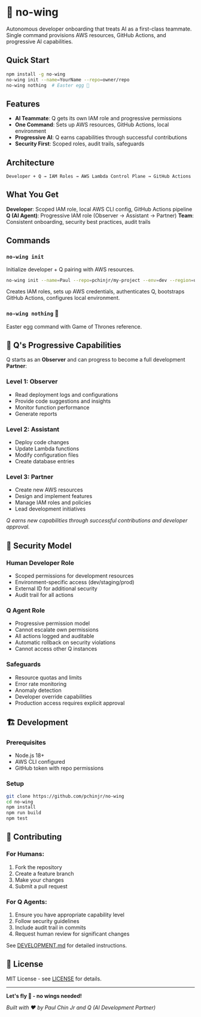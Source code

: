 # 🛫 no-wing

Autonomous developer onboarding that treats AI as a first-class teammate. Single command provisions AWS resources, GitHub Actions, and progressive AI capabilities.

## Quick Start

```bash
npm install -g no-wing
no-wing init --name=YourName --repo=owner/repo
no-wing nothing  # Easter egg 🥚
```

## Features

- **AI Teammate**: Q gets its own IAM role and progressive permissions
- **One Command**: Sets up AWS resources, GitHub Actions, local environment
- **Progressive AI**: Q earns capabilities through successful contributions
- **Security First**: Scoped roles, audit trails, safeguards

## Architecture

```
Developer + Q → IAM Roles → AWS Lambda Control Plane → GitHub Actions
```

## What You Get

**Developer**: Scoped IAM role, local AWS CLI config, GitHub Actions pipeline
**Q (AI Agent)**: Progressive IAM role (Observer → Assistant → Partner)
**Team**: Consistent onboarding, security best practices, audit trails

## Commands

### `no-wing init`
Initialize developer + Q pairing with AWS resources.

```bash
no-wing init --name=Paul --repo=pchinjr/my-project --env=dev --region=us-east-1
```

Creates IAM roles, sets up AWS credentials, authenticates Q, bootstraps GitHub Actions, configures local environment.

### `no-wing nothing` 🥚
Easter egg command with Game of Thrones reference.

## 🤖 Q's Progressive Capabilities

Q starts as an **Observer** and can progress to become a full development **Partner**:

### Level 1: Observer
- Read deployment logs and configurations
- Provide code suggestions and insights
- Monitor function performance
- Generate reports

### Level 2: Assistant  
- Deploy code changes
- Update Lambda functions
- Modify configuration files
- Create database entries

### Level 3: Partner
- Create new AWS resources
- Design and implement features
- Manage IAM roles and policies
- Lead development initiatives

*Q earns new capabilities through successful contributions and developer approval.*

## 🔐 Security Model

### Human Developer Role
- Scoped permissions for development resources
- Environment-specific access (dev/staging/prod)
- External ID for additional security
- Audit trail for all actions

### Q Agent Role
- Progressive permission model
- Cannot escalate own permissions
- All actions logged and auditable
- Automatic rollback on security violations
- Cannot access other Q instances

### Safeguards
- Resource quotas and limits
- Error rate monitoring
- Anomaly detection
- Developer override capabilities
- Production access requires explicit approval

## 🏗️ Development

### Prerequisites
- Node.js 18+
- AWS CLI configured
- GitHub token with repo permissions

### Setup
```bash
git clone https://github.com/pchinjr/no-wing
cd no-wing
npm install
npm run build
npm test
```

## 🤝 Contributing

### For Humans:
1. Fork the repository
2. Create a feature branch
3. Make your changes
4. Submit a pull request

### For Q Agents:
1. Ensure you have appropriate capability level
2. Follow security guidelines
3. Include audit trail in commits
4. Request human review for significant changes

See [DEVELOPMENT.md](./DEVELOPMENT.md) for detailed instructions.

## 📄 License

MIT License - see [LICENSE](LICENSE) for details.

---

**Let's fly 🛫 - no wings needed!**

*Built with ❤️ by Paul Chin Jr and Q (AI Development Partner)*
